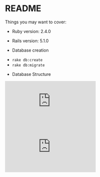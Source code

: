# README

Things you may want to cover:

* Ruby version: 2.4.0

* Rails version: 5.1.0

* Database creation
-  `rake db:create`
-  `rake db:migrate`

* Database Structure

![erd](https://github.com/jphacks/TK_1720/blob/master/app/applicationServer/loverduck_app/erd.pdf)
[![erd](https://github.com/jphacks/TK_1720/blob/master/app/applicationServer/loverduck_app/erd.pdf)](https://youtu.be/u9JsaFCgCrA)
